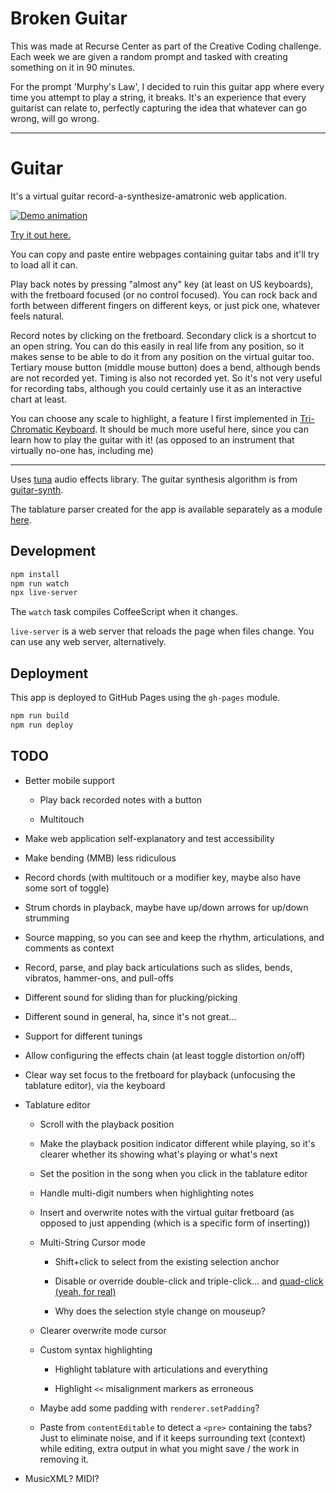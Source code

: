 # Broken Guitar

This was made at Recurse Center as part of the Creative Coding challenge. Each week we are given a random prompt and tasked with creating something on it in 90 minutes.

For the prompt 'Murphy's Law', I decided to ruin this guitar app where every time you attempt to play a string, it breaks. It's an experience that every guitarist can relate to, perfectly capturing the idea that whatever can go wrong, will go wrong.

---

Guitar
======

It's a virtual guitar record-a-synthesize-amatronic web application.

[![Demo animation](https://i.imgur.com/afoMtR3.gif)][app]

[Try it out here.][app]

You can copy and paste entire webpages containing guitar tabs and it'll try to load all it can.

Play back notes by pressing "almost any" key (at least on US keyboards),
with the fretboard focused (or no control focused).
You can rock back and forth between different fingers on different keys, or just pick one, whatever feels natural.

Record notes by clicking on the fretboard.
Secondary click is a shortcut to an open string. You can do this easily in real life from any position, so it makes sense to be able to do it from any position on the virtual guitar too.
Tertiary mouse button (middle mouse button) does a bend, although bends are not recorded yet.
Timing is also not recorded yet.
So it's not very useful for recording tabs, although you could certainly use it as an interactive chart at least.

You can choose any scale to highlight,
a feature I first implemented in [Tri-Chromatic Keyboard][].
It should be much more useful here, since you can learn how to play the guitar with it!
(as opposed to an instrument that virtually no-one has, including me)

----

Uses [tuna][] audio effects library.
The guitar synthesis algorithm is from [guitar-synth](https://github.com/getinstinct/guitar-synth).

The tablature parser created for the app is available separately as a module [here][tablature-parser].

## Development

```bash
npm install
npm run watch
npx live-server
```

The `watch` task compiles CoffeeScript when it changes.

`live-server` is a web server that reloads the page when files change. You can use any web server, alternatively.

## Deployment

This app is deployed to GitHub Pages using the `gh-pages` module.

```bash
npm run build
npm run deploy
```

## TODO

* Better mobile support

    - Play back recorded notes with a button
    
    - Multitouch

* Make web application self-explanatory and test accessibility

* Make bending (MMB) less ridiculous

* Record chords
  (with multitouch or a modifier key, maybe also have some sort of toggle)

* Strum chords in playback, maybe have up/down arrows for up/down strumming

* Source mapping, so you can see and keep the rhythm, articulations, and comments as context

* Record, parse, and play back articulations
  such as slides, bends, vibratos, hammer-ons, and pull-offs

* Different sound for sliding than for plucking/picking

* Different sound in general, ha, since it's not great...

* Support for different tunings

* Allow configuring the effects chain
  (at least toggle distortion on/off)

* Clear way set focus to the fretboard for playback (unfocusing the tablature editor), via the keyboard

* Tablature editor
    
    - Scroll with the playback position
    
    - Make the playback position indicator different while playing, so it's clearer whether its showing what's playing or what's next
    
    - Set the position in the song when you click in the tablature editor
    
    - Handle multi-digit numbers when highlighting notes
    
    - Insert and overwrite notes with the virtual guitar fretboard (as opposed to just appending (which is a specific form of inserting))
    
    - Multi-String Cursor mode
        
        + Shift+click to select from the existing selection anchor
        
        + Disable or override double-click and triple-click... and [quad-click (yeah, for real)](https://github.com/ajaxorg/ace/blob/b8e3198ba8e9fe98cdda85e90f517b94d4452b5e/lib/ace/mouse/default_handlers.js#L226)
        
        + Why does the selection style change on mouseup?
    
    - Clearer overwrite mode cursor
    
    - Custom syntax highlighting
        
        + Highlight tablature with articulations and everything
        
        + Highlight `<<` misalignment markers as erroneous
    
    - Maybe add some padding with `renderer.setPadding`?

    - Paste from `contentEditable` to detect a `<pre>` containing the tabs? Just to eliminate noise, and if it keeps surrounding text (context) while editing, extra output in what you might save / the work in removing it.

* MusicXML? MIDI?


[app]: https://1j01.github.io/guitar/
[tuna]: https://github.com/Dinahmoe/tuna
[tablature-parser]: https://github.com/1j01/tablature-parser
[Tri-Chromatic Keyboard]: https://github.com/1j01/tri-chromatic-keyboard
